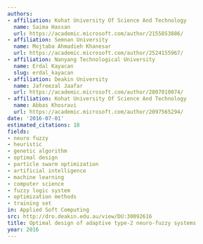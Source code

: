 ```yaml
---
authors:
- affiliation: Kohat University Of Science And Technology
  name: Saima Hassan
  url: https://academic.microsoft.com/author/2155853886/
- affiliation: Semnan University
  name: Mojtaba Ahmadieh Khanesar
  url: https://academic.microsoft.com/author/2524155967/
- affiliation: Nanyang Technological University
  name: Erdal Kayacan
  slug: erdal_kayacan
- affiliation: Deakin University
  name: Jafreezal Jaafar
  url: https://academic.microsoft.com/author/2807010074/
- affiliation: Kohat University Of Science And Technology
  name: Abbas Khosravi
  url: https://academic.microsoft.com/author/2097565294/
date: '2016-07-01'
estimated_citations: 18
fields:
- neuro fuzzy
- heuristic
- genetic algorithm
- optimal design
- particle swarm optimization
- artificial intelligence
- machine learning
- computer science
- fuzzy logic system
- optimization methods
- training set
in: Applied Soft Computing
src: http://dro.deakin.edu.au/view/DU:30092616
title: Optimal design of adaptive type-2 neuro-fuzzy systems
year: 2016
---
```

